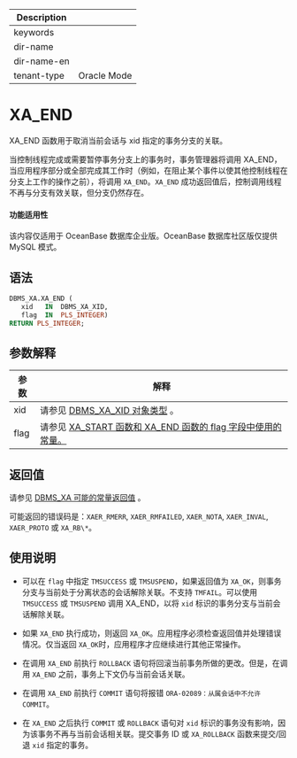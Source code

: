 | Description   |                 |
|---------------|-----------------|
| keywords      |                 |
| dir-name      |                 |
| dir-name-en   |                 |
| tenant-type   | Oracle Mode     |

# XA_END

XA_END 函数用于取消当前会话与 xid 指定的事务分支的关联。

当控制线程完成或需要暂停事务分支上的事务时，事务管理器将调用 XA_END，当应用程序部分或全部完成其工作时（例如，在阻止某个事件以使其他控制线程在分支上工作的操作之前），将调用 `XA_END`。`XA_END` 成功返回值后，控制调用线程不再与分支有效关联，但分支仍然存在。


  <main id="notice" >
    <h4>功能适用性</h4>
    <p>该内容仅适用于 OceanBase 数据库企业版。OceanBase 数据库社区版仅提供 MySQL 模式。</p>
  </main>

## 语法

```sql
DBMS_XA.XA_END (
   xid   IN  DBMS_XA_XID,
   flag  IN  PLS_INTEGER)
RETURN PLS_INTEGER;
```



## 参数解释



| **参数** |                                      **解释**                                       |
|--------|-----------------------------------------------------------------------------------|
| xid    | 请参见 [DBMS_XA_XID 对象类型](../18500.dbms-xa-oracle/300.the-type-of-the-dbms-xa-xid-object-oracle.md) 。        |
| flag   | 请参见 [XA_START 函数和 XA_END 函数的 flag 字段中使用的常量。](../18500.dbms-xa-oracle/200.dbms-xa-constant-oracle.md) |



## 返回值

请参见 [DBMS_XA 可能的常量返回值](../18500.dbms-xa-oracle/200.dbms-xa-constant-oracle.md) 。

可能返回的错误码是：`XAER_RMERR`, `XAER_RMFAILED`, `XAER_NOTA`, `XAER_INVAL`, `XAER_PROTO` 或 `XA_RB\*`。

## 使用说明

* 可以在 `flag` 中指定 `TMSUCCESS` 或 `TMSUSPEND`，如果返回值为 `XA_OK`，则事务分支与当前处于分离状态的会话解除关联。不支持 `TMFAIL`。可以使用 `TMSUCCESS` 或 `TMSUSPEND` 调用 XA_END，以将 `xid` 标识的事务分支与当前会话解除关联。

* 如果 `XA_END` 执行成功，则返回 `XA_OK`。应用程序必须检查返回值并处理错误情况。仅当返回 `XA_OK`时，应用程序才应继续进行其他正常操作。

* 在调用 `XA_END` 前执行 `ROLLBACK` 语句将回滚当前事务所做的更改。但是，在调用 `XA_END` 之前，事务上下文仍与当前会话关联。

* 在调用 `XA_END` 前执行 `COMMIT` 语句将报错 `ORA-02089：从属会话中不允许 COMMIT`。

* 在 `XA_END` 之后执行 `COMMIT` 或 `ROLLBACK` 语句对 `xid` 标识的事务没有影响，因为该事务不再与当前会话相关联。提交事务 ID 或 `XA_ROLLBACK` 函数来提交/回退 `xid` 指定的事务。

  



